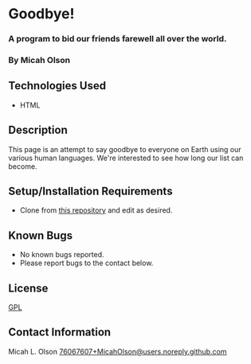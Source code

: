# Goodbye!

### A program to bid our friends farewell all over the world.

### By Micah Olson

## Technologies Used
* HTML

## Description
This page is an attempt to say goodbye to everyone on Earth using our various human languages. We're interested to see how long our list can become.

## Setup/Installation Requirements
* Clone from [this repository](https://github.com/MicahOlson/goodbye) and edit as desired.

## Known Bugs
* No known bugs reported.
* Please report bugs to the contact below.

## License
[GPL](https://choosealicense.com/licenses/gpl-3.0/)

## Contact Information
Micah L. Olson 76067607+MicahOlson@users.noreply.github.com